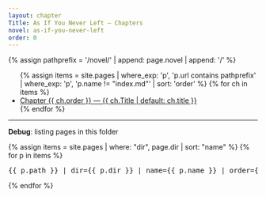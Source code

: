 ```yaml
---
layout: chapter
Title: As If You Never Left — Chapters
novel: as-if-you-never-left
order: 0
---
```


{% assign pathprefix = '/novel/' | append: page.novel | append: '/' %}
<ul>
{% assign items = site.pages
  | where_exp: 'p', 'p.url contains pathprefix'
  | where_exp: 'p', 'p.name != "index.md"'
  | sort: 'order' %}
{% for ch in items %}
  <li><a href="{{ ch.url | relative_url }}">Chapter {{ ch.order }} — {{ ch.Title | default: ch.title }}</a></li>
{% endfor %}
</ul>

<hr>
<p><strong>Debug</strong>: listing pages in this folder</p>
{% assign items = site.pages | where: "dir", page.dir | sort: "name" %}
{% for p in items %}
<pre>{{ p.path }} | dir={{ p.dir }} | name={{ p.name }} | order={{ p.order }}</pre>
{% endfor %}

